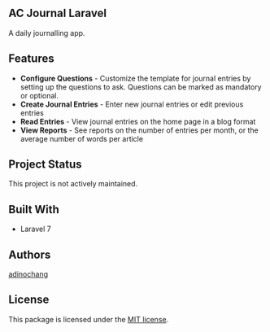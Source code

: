 ## AC Journal Laravel

A daily journalling app.  

## Features

- **Configure Questions** - Customize the template for journal entries by setting up the questions to ask. 
Questions can be marked as mandatory or optional.   
- **Create Journal Entries** - Enter new journal entries or edit previous entries
- **Read Entries** - View journal entries on the home page in a blog format
- **View Reports** - See reports on the number of entries per month, or the average number of words per article 

## Project Status

This project is not actively maintained. 

## Built With
- Laravel 7

## Authors

[adinochang](https://github.com/adinochang/)

## License

This package is licensed under the [MIT license](https://github.com/adinochang/ac_journal_laravel/blob/master/LICENSE).

